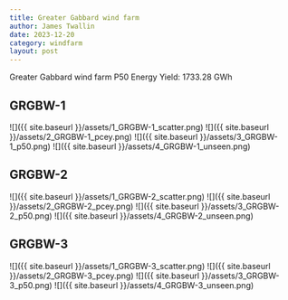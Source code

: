 ```yaml
---
title: Greater Gabbard wind farm
author: James Twallin
date: 2023-12-20
category: windfarm
layout: post
---
```

Greater Gabbard wind farm P50 Energy Yield: 1733.28 GWh

GRGBW-1
-------------
![]({{ site.baseurl }}/assets/1_GRGBW-1_scatter.png)
![]({{ site.baseurl }}/assets/2_GRGBW-1_pcey.png)
![]({{ site.baseurl }}/assets/3_GRGBW-1_p50.png)
![]({{ site.baseurl }}/assets/4_GRGBW-1_unseen.png)

GRGBW-2
-------------
![]({{ site.baseurl }}/assets/1_GRGBW-2_scatter.png)
![]({{ site.baseurl }}/assets/2_GRGBW-2_pcey.png)
![]({{ site.baseurl }}/assets/3_GRGBW-2_p50.png)
![]({{ site.baseurl }}/assets/4_GRGBW-2_unseen.png)

GRGBW-3
-------------
![]({{ site.baseurl }}/assets/1_GRGBW-3_scatter.png)
![]({{ site.baseurl }}/assets/2_GRGBW-3_pcey.png)
![]({{ site.baseurl }}/assets/3_GRGBW-3_p50.png)
![]({{ site.baseurl }}/assets/4_GRGBW-3_unseen.png)

